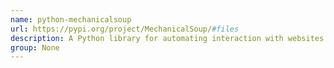 ```yaml
---
name: python-mechanicalsoup
url: https://pypi.org/project/MechanicalSoup/#files
description: A Python library for automating interaction with websites.
group: None
---
```

